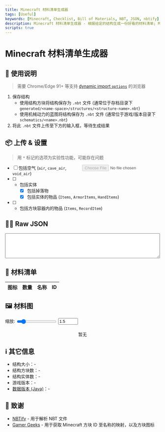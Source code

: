 ```yaml
---
title: Minecraft 材料清单生成器
tags: [Useful]
keywords: [Minecraft, Checklist, Bill of Materials, NBT, JSON, nbtify]
description: Minecraft 材料清单生成器 - 根据给定的结构生成一份好看的材料清单; Minecraft checklist generator - Generates a nice bill of materials given a Minecraft structure.
scripts: true
---
```


<style>
    #json-output {
        width: 100%;
    }
    #table-output {
        margin: auto;
    }
    #image-output {
        padding: 0;
        display: flex;
        flex-wrap: wrap;
        justify-content: center;
        gap: calc(1em * var(--scale));
        margin-top: calc(1em* var(--scale));

        > div {
            padding: 0;
            height: calc(32px * var(--scale));

            &::after {
                content: attr(data-count);
                position: relative;
                top: calc(0.8rem * var(--scale));
                font-style: normal;
                font-size: calc(0.8rem * var(--scale));
                text-align: center;
                font-family: "Minecraft", system-ui, sans-serif;
            }

            > i {
                scale: var(--scale);
            }
        }
    }
    #scale-slider, #scale-input {
        vertical-align: middle;
    }
    @font-face {
        font-family: "Minecraft";
        src: local("Minecraft"), local("Minecraft AE Pixel"), local("Monocraft"), url("../fonts/Monocraft.ttf");
    }
</style>

# Minecraft 材料清单生成器

## 📖 使用说明

> 需要 Chrome/Edge 91+ 等支持 [dynamic import `options`](https://developer.mozilla.org/en-US/docs/Web/JavaScript/Reference/Operators/import#browser_compatibility) 的浏览器

1. 保存结构
    - 使用结构方块将结构保存为 `.nbt` 文件 (通常位于存档目录下 `generated/<name-space>/structures/<structure-name>.nbt`)
    - 使用机械动力的蓝图将结构保存为 `.nbt` 文件 (通常位于游戏/版本目录下 `schematics/<name>.nbt`)
2. 将此 `.nbt` 文件上传至下方的输入框，等待生成结果

## 📦 上传 & 设置

> 用 `*` 标记的选项为实验性功能，可能存在问题

<input type="file" id="nbt-upload" accept=".nbt" disabled style="float: right;">

- [ ] 包括空气 (`air`, `cave_air`, `void_air`)
- [ ] * 包括实体
    - [x] 包括掉落物
    - [x] 包括实体的物品 (`Items`, `ArmorItems`, `HandItems`)
- [ ] * 包括方块容器内的物品 (`Items`, `RecordItem`)

## 🧑‍💻 Raw JSON

<textarea id="json-output" rows="5" readonly></textarea>

## 📃 材料清单

<table id="table-output">
    <thead>
        <tr>
            <th>图标</th>
            <th>数量</th>
            <th>名称</th>
            <th>ID</th>
        </tr>
    </thead>
    <tbody>
    </tbody>
</table>

## 🖼️ 材料图

缩放: <input type="range" id="scale-slider" min="1" max="5" step="0.1" value="1.5"> <input type="number" id="scale-input" min="1" max="5" step="0.1" value="1.5" required>

<div id="image-output" style="--scale: 1.5;">暂无</div>

## ℹ️ 其它信息

- 结构大小：<span id="structure-size">-</span>
- 结构方块数：<span id="block-count">-</span>
- 结构实体数：<span id="entity-count">-</span>
- 游戏版本：<span id="game-version">-</span>
- [数据版本 (Java)](https://minecraft.wiki/w/Data_version#Java_Edition)：<span id="nbt-version">-</span>

## 🎉 致谢

- [NBTify](https://github.com/Offroaders123/NBTify) - 用于解析 NBT 文件
- [Gamer Geeks](https://www.gamergeeks.net/apps/minecraft/web-developer-tools/css-blocks-and-entities) - 用于获取 Minecraft 方块 ID 至名称的映射，以及方块图标
